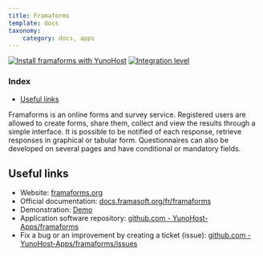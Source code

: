 ```yaml
---
title: Framaforms
template: docs
taxonomy:
    category: docs, apps
---
```


[![Install framaforms with YunoHost](https://install-app.yunohost.org/install-with-yunohost.png)](https://install-app.yunohost.org/?app=framaforms) [![Integration level](https://dash.yunohost.org/integration/framaforms.svg)](https://dash.yunohost.org/appci/app/framaforms)

### Index

- [Useful links](#useful-links)

Framaforms is an online forms and survey service. Registered users are allowed to create forms, share them, collect and view the results through a simple interface.
It is possible to be notified of each response, retrieve responses in graphical or tabular form. Questionnaires can also be developed on several pages and have conditional or mandatory fields.

## Useful links

+ Website: [framaforms.org](https://framaforms.org/)
+ Official documentation: [docs.framasoft.org/fr/framaforms](https://docs.framasoft.org/fr/framaforms/)
+ Demonstration: [Demo](https://framaforms.org/)
+ Application software repository: [github.com - YunoHost-Apps/framaforms](https://github.com/YunoHost-Apps/framaforms_ynh)
+ Fix a bug or an improvement by creating a ticket (issue): [github.com - YunoHost-Apps/framaforms/issues](https://github.com/YunoHost-Apps/framaforms_ynh/issues)
